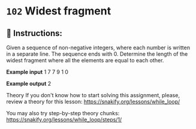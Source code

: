  # `102` Widest fragment

## 📝 Instructions:

Given a sequence of non-negative integers, where each number is written in a separate line. The sequence ends with 0. Determine the length of the widest fragment where all the elements are equal to each other.

**Example input**
1
7
7
9
1
0

**Example output**
2

Theory
If you don't know how to start solving this assignment, please, review a theory for this lesson:
https://snakify.org/lessons/while_loop/    

You may also try step-by-step theory chunks:
https://snakify.org/lessons/while_loop/steps/1/
